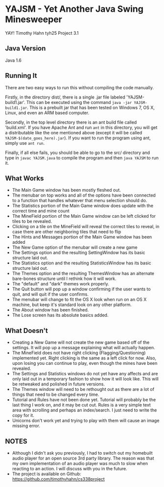 YAJSM - Yet Another Java Swing Minesweeper
============
YAY!
Timothy Hahn
tyh25
Project 3.1    

Java Version
-------------
Java 1.6
    

Running It
-------------
There are two easy ways to run this without compiling the code manually.

Firstly, in the directory dist/, there is a single .jar file labeled 'YAJSM-build1.jar'.
This can be executed using the command `java -jar YAJSM-build1.jar`. This is a prebuilt jar that has been tested on Windows 7, OS X, Linux, and even an ARM based computer.

Secondly, in the top level directory there is an ant build file called 'build.xml'. If you have Apache Ant and run `ant` in this directory, you will get a distributable like the one mentioned above (except it will be called `YAJSM-$(date_goes_here).jar`). If you want to run the program using ant, simply use `ant run`.

Finally, if all else fails, you should be able to go to the src/ directory and type in `javac YAJSM.java` to compile the program and then `java YAJSM` to run it.


What Works
-------------
* The Main Game window has been mostly fleshed out. 
* The menubar on top works and all of the options have been connected to a function that handles whatever that menu selection should do.
* The Statistics portion of the Main Game window does update with the correct time and mine count
* The MineField portion of the Main Game window can be left clicked for tiles to be revealed.
* Clicking on a tile on the MineField will reveal the correct tiles to reveal, in case there are other neighboring tiles that need to flip
* The Hints and Messages portion of the Main Game window has been added
* The New Game option of the menubar will create a new game
* The Settings option and the resulting SettingWindow has its basic structure laid out.
* The Statistics option and the resulting StatisticsWindow has its basic structure laid out.
* The Themes option and the resulting ThemesWindow has an alternate bare-bones structure until I rethink how it will work.
* The "default" and "dark" themes work properly.
* The Quit button will pop up a window confirming if the user wants to quit, and will quit if the user confirms.
* The menubar will change to fit the OS X look when run on an OS X machine, but keep it's standard look on any other platform.
* The About window has been finished.
* The Lose screen has its absolute basics added.


What Doesn't
-------------
* Creating a New Game will not create the new game based off of the settings. It will pop up a message explaining what will actually happen.
* The MineField does not have right clicking (Flagging/Questioning) implemented yet. Right clicking is the same as a left click for now. Also, upon losing you can continue to play, even though the mines have been revealed.
* The Settings and Statistics windows do not yet have any affects and are only laid out in a temporary fashion to show how it will look like. This will be retweaked and polished in future versions.
* The Themes window will need to be rethought out as there are a lot of things that need to be changed every time.
* Tutorial and Rules have not been done yet. Tutorial will probably be the last thing I work on, and it may be cut out. Rules is a very simple text area with scrolling and perhaps an index/search. I just need to write the copy for it.
* Unicorns don't work yet and trying to play with them will cause an image missing error.

NOTES
-------------
* Although I didn't ask you previously, I had to switch out my homebuilt audio player for an open source 3rd party library. The reason was that my own implementation of an audio player was much to slow when reacting to an action. I will discuss with you in the future.
* The project is available on Github: https://github.com/timothyhahn/cs338project
